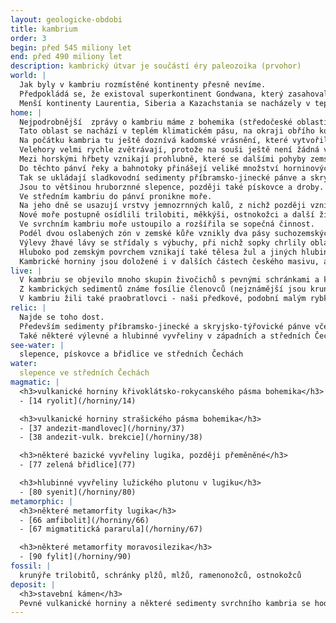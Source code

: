 ```yaml
---
layout: geologicke-obdobi
title: kambrium
order: 3
begin: před 545 miliony let
end: před 490 miliony let
description: kambrický útvar je součástí éry paleozoika (prvohor)
world: |
  Jak byly v kambriu rozmístěné kontinenty přesně nevíme.
  Předpokládá se, že existoval superkontinent Gondwana, který zasahoval od severního mírného pásu až k jižní polární oblasti.
  Menší kontinenty Laurentia, Siberia a Kazachstania se nacházely v teplém pásmu.
home: |
  Nejpodrobnější  zprávy o kambriu máme z bohemika (středočeské oblasti).
  Tato oblast se nachází v teplém klimatickém pásu, na okraji obřího kontinentu Gondwany.
  Na počátku kambria tu ještě doznívá kadomské vrásnění, které vytvořilo velké hory.
  Velehory velmi rychle zvětrávají, protože na souši ještě není žádná vegetace.
  Mezi horskými hřbety vznikají prohlubně, které se dalšími pohyby zemské kůry stávají stále hlubšími.
  Do těchto pánví řeky a bahnotoky přinášejí veliké množství horninových úlomků ze zvětrávajících pohoří.
  Tak se ukládají sladkovodní sedimenty příbramsko-jinecké pánve a skryjsko-týřovické pánve.
  Jsou to většinou hruborznné slepence, později také pískovce a droby.
  Ve středním kambriu do pánví pronikne moře. 
  Na jeho dně se usazují vrstvy jemnozrnných kalů, z nichž později vzniknou břidlice.
  Nové moře postupně osídlili trilobiti, měkkýši, ostnokožci a další živočichové.
  Ve svrchním kambriu moře ustoupilo a rozšířila se sopečná činnost.
  Podél dvou oslabených zón v zemské kůře vznikly dva pásy suchozemských vulkánů.
  Výlevy žhavé lávy se střídaly s výbuchy, při nichž sopky chrlily oblaka popela a kamenů - sopečných bomb.
  Hluboko pod zemským povrchem vznikají také tělesa žul a jiných hlubinných vyvřelin.
  Kambrické horniny jsou doložené i v dalších částech českého masivu, ale jejich historie je méně jasná.
live: |
  V kambriu se objevilo mnoho skupin živočichů s pevnými schránkami a krunýři, které se dobře zachovaly.
  Z kambrických sedimentů známe fosílie členovců (nejznámější jsou krunýře trilobitů), měkkýšů (ulity plžů, lastury mlžů, schránky hlavonožců), ostnokožců (příbuzní mořských hvězdic).
  V kambriu žili také praobratlovci - naši předkové, podobní malým rybkám.
relic: |
  Najde se toho dost.
  Především sedimenty příbramsko-jinecké a skryjsko-týřovické pánve včetně břidlic se spoustou zkamenělin trilobitů a jiných živočichů.
  Také některé výlevné a hlubinné vyvřeliny v západních a středních Čechách vznikly v kambriu a u některých  metamorfovaných hornin je kambrické stáří hodně pravděpodobné.
see-water: |
  slepence, pískovce a břidlice ve středních Čechách
water:
  slepence ve středních Čechách
magmatic: |
  <h3>vulkanické horniny křivoklátsko-rokycanského pásma bohemika</h3>
  - [14 ryolit](/horniny/14)

  <h3>vulkanické horniny strašického pásma bohemika</h3>
  - [37 andezit-mandlovec](/horniny/37)
  - [38 andezit-vulk. brekcie](/horniny/38)

  <h3>některé bazické vyvřeliny lugika, později přeměněné</h3>
  - [77 zelená břidlice](77)

  <h3>hlubinné vyvřeliny lužického plutonu v lugiku</h3>
  - [80 syenit](/horniny/80)
metamorphic: |
  <h3>některé metamorfity lugika</h3>
  - [66 amfibolit](/horniny/66)
  - [67 migmatitická pararula](/horniny/67)

  <h3>některé metamorfity moravosilezika</h3>
  - [90 fylit](/horniny/90)
fossil: |
  krunýře trilobitů, schránky plžů, mlžů, ramenonožců, ostnokožců
deposit: |
  <h3>stavební kámen</h3>
  Pevné vulkanické horniny a některé sedimenty svrchního kambria se hodí pro výrobu drceného kameniva.
---
```

